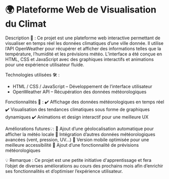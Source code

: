 # 🌍 Plateforme Web de Visualisation du Climat

Description 📌 :
Ce projet est une plateforme web interactive permettant de visualiser en temps réel les données climatiques d’une ville donnée. Il utilise l’API OpenWeather pour récupérer et afficher des informations telles que la température, l’humidité et les prévisions météo. L’interface a été conçue en HTML, CSS et JavaScript avec des graphiques interactifs et animations pour une expérience utilisateur fluide.

Technologies utilisées 🛠️ : 
- HTML / CSS / JavaScript – Développement de l’interface utilisateur
- OpenWeather API – Récupération des données météorologiques

Fonctionnalités 🚀 :
✔️ Affichage des données météorologiques en temps réel
✔️ Visualisation des tendances climatiques sous forme de graphiques dynamiques
✔️ Animations et design interactif pour une meilleure UX

Améliorations futures💡: 
🔹 Ajout d’une géolocalisation automatique pour afficher la météo locale
🔹 Intégration d’autres données météorologiques avancées (vent, pression, UV...)
🔹 Version mobile optimisée pour une meilleure accessibilité
🔹 Ajout d’une fonctionnalité de prévisions météorologiques

💡 Remarque : Ce projet est une petite initiative d'apprentissage et fera l’objet de diverses améliorations au cours des prochains mois afin d’enrichir ses fonctionnalités et d’optimiser l’expérience utilisateur. 

